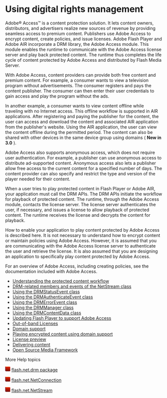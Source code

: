 # Using digital rights management

Adobe® Access™ is a content protection solution. It lets content owners,
distributors, and advertisers realize new sources of revenue by providing
seamless access to premium content. Publishers use Adobe Access to encrypt
content, create policies, and issue licenses. Adobe Flash Player and Adobe AIR
incorporate a DRM library, the Adobe Access module. This module enables the
runtime to communicate with the Adobe Access license server and play back
protected content. The runtime thus completes the life cycle of content
protected by Adobe Access and distributed by Flash Media Server.

With Adobe Access, content providers can provide both free content and premium
content. For example, a consumer wants to view a television program without
advertisements. The consumer registers and pays the content publisher. The
consumer can then enter their user credentials to gain access and play the
program without the ads.

In another example, a consumer wants to view content offline while traveling
with no Internet access. This offline workflow is supported in AIR applications.
After registering and paying the publisher for the content, the user can access
and download the content and associated AIR application from the publisher's
website. Using the AIR application, the user can view the content offline during
the permitted period. The content can also be shared with other devices in the
same device group using domains ( **New in 3.0** ).

Adobe Access also supports anonymous access, which does not require user
authentication. For example, a publisher can use anonymous access to distribute
ad-supported content. Anonymous access also lets a publisher allow free access
to the current content for a specified number of days. The content provider can
also specify and restrict the type and version of the player needed for their
content.

When a user tries to play protected content in Flash Player or Adobe AIR, your
application must call the DRM APIs. The DRM APIs initiate the workflow for
playback of protected content. The runtime, through the Adobe Access module,
contacts the license server. The license server authenticates the user, if
necessary, and issues a license to allow playback of protected content. The
runtime receives the license and decrypts the content for playback.

How to enable your application to play content protected by Adobe Access is
described here. It is not necessary to understand how to encrypt content or
maintain policies using Adobe Access. However, it is assumed that you are
communicating with the Adobe Access license server to authenticate the user and
retrieve the license. It is also assumed that you are designing an application
to specifically play content protected by Adobe Access.

For an overview of Adobe Access, including creating policies, see the
documentation included with Adobe Access.

- [Understanding the protected content workflow](WS5b3ccc516d4fbf351e63e3d118666ade46-7ce3.html)
- [DRM-related members and events of the NetStream class](WS5b3ccc516d4fbf351e63e3d118666ade46-7cdb.html)
- [Using the DRMStatusEvent class](WS5b3ccc516d4fbf351e63e3d118666ade46-7cda.html)
- [Using the DRMAuthenticateEvent class](WS5b3ccc516d4fbf351e63e3d118666ade46-7cd9.html)
- [Using the DRMErrorEvent class](WS5b3ccc516d4fbf351e63e3d118666ade46-7cd8.html)
- [Using the DRMManager class](WSe3d2d52902616553-41317b6911d1b4bfb29-8000.html)
- [Using the DRMContentData class](WSe3d2d52902616553-41317b6911d1b4bfb29-7ffb.html)
- [Updating Flash Player to support Adobe Access](WS7568cbd5c81a0ea6-4ef57b4b126d9b14f0e-8000.html)
- [Out-of-band Licenses](WS5262178513756206-78d23af81315fed2b54-8000.html)
- [Domain support](WS5262178513756206-ae26abd131600c5818-8000.html)
- [Playing encrypted content using domain support](WS5262178513756206-78d23af81315fed2b54-7fff.html)
- [License preview](WS526217851375620669910b54131a93d5a97-8000.html)
- [Delivering content](WS52621785137562065c5bbf86131a9559a30-8000.html)
- [Open Source Media Framework](WS5262178513756206-afd4008131d686aef7-8000.html)

More Help topics

![](../../img/flashplatformLinkIndicator.png)
[flash.net.drm package](https://help.adobe.com/en_US/FlashPlatform/reference/actionscript/3/flash/net/drm/package-detail.html)

![](../../img/flashplatformLinkIndicator.png)
[flash.net.NetConnection](https://help.adobe.com/en_US/FlashPlatform/reference/actionscript/3/flash/net/NetConnection.html)

![](../../img/flashplatformLinkIndicator.png)
[flash.net.NetStream](https://help.adobe.com/en_US/FlashPlatform/reference/actionscript/3/flash/net/NetStream.html)
